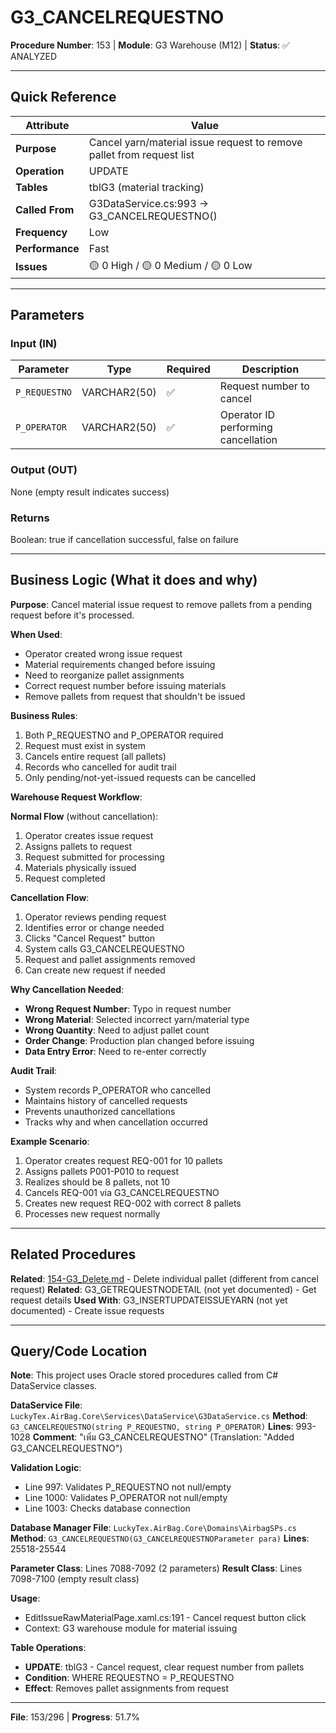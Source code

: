 # G3_CANCELREQUESTNO

**Procedure Number**: 153 | **Module**: G3 Warehouse (M12) | **Status**: ✅ ANALYZED

---

## Quick Reference

| Attribute | Value |
|-----------|-------|
| **Purpose** | Cancel yarn/material issue request to remove pallet from request list |
| **Operation** | UPDATE |
| **Tables** | tblG3 (material tracking) |
| **Called From** | G3DataService.cs:993 → G3_CANCELREQUESTNO() |
| **Frequency** | Low |
| **Performance** | Fast |
| **Issues** | 🟡 0 High / 🟡 0 Medium / 🟡 0 Low |

---

## Parameters

### Input (IN)

| Parameter | Type | Required | Description |
|-----------|------|----------|-------------|
| `P_REQUESTNO` | VARCHAR2(50) | ✅ | Request number to cancel |
| `P_OPERATOR` | VARCHAR2(50) | ✅ | Operator ID performing cancellation |

### Output (OUT)

None (empty result indicates success)

### Returns

Boolean: true if cancellation successful, false on failure

---

## Business Logic (What it does and why)

**Purpose**: Cancel material issue request to remove pallets from a pending request before it's processed.

**When Used**:
- Operator created wrong issue request
- Material requirements changed before issuing
- Need to reorganize pallet assignments
- Correct request number before issuing materials
- Remove pallets from request that shouldn't be issued

**Business Rules**:
1. Both P_REQUESTNO and P_OPERATOR required
2. Request must exist in system
3. Cancels entire request (all pallets)
4. Records who cancelled for audit trail
5. Only pending/not-yet-issued requests can be cancelled

**Warehouse Request Workflow**:

**Normal Flow** (without cancellation):
1. Operator creates issue request
2. Assigns pallets to request
3. Request submitted for processing
4. Materials physically issued
5. Request completed

**Cancellation Flow**:
1. Operator reviews pending request
2. Identifies error or change needed
3. Clicks "Cancel Request" button
4. System calls G3_CANCELREQUESTNO
5. Request and pallet assignments removed
6. Can create new request if needed

**Why Cancellation Needed**:
- **Wrong Request Number**: Typo in request number
- **Wrong Material**: Selected incorrect yarn/material type
- **Wrong Quantity**: Need to adjust pallet count
- **Order Change**: Production plan changed before issuing
- **Data Entry Error**: Need to re-enter correctly

**Audit Trail**:
- System records P_OPERATOR who cancelled
- Maintains history of cancelled requests
- Prevents unauthorized cancellations
- Tracks why and when cancellation occurred

**Example Scenario**:
1. Operator creates request REQ-001 for 10 pallets
2. Assigns pallets P001-P010 to request
3. Realizes should be 8 pallets, not 10
4. Cancels REQ-001 via G3_CANCELREQUESTNO
5. Creates new request REQ-002 with correct 8 pallets
6. Processes new request normally

---

## Related Procedures

**Related**: [154-G3_Delete.md](./154-G3_Delete.md) - Delete individual pallet (different from cancel request)
**Related**: G3_GETREQUESTNODETAIL (not yet documented) - Get request details
**Used With**: G3_INSERTUPDATEISSUEYARN (not yet documented) - Create issue requests

---

## Query/Code Location

**Note**: This project uses Oracle stored procedures called from C# DataService classes.

**DataService File**: `LuckyTex.AirBag.Core\Services\DataService\G3DataService.cs`
**Method**: `G3_CANCELREQUESTNO(string P_REQUESTNO, string P_OPERATOR)`
**Lines**: 993-1028
**Comment**: "เพิ่ม G3_CANCELREQUESTNO" (Translation: "Added G3_CANCELREQUESTNO")

**Validation Logic**:
- Line 997: Validates P_REQUESTNO not null/empty
- Line 1000: Validates P_OPERATOR not null/empty
- Line 1003: Checks database connection

**Database Manager File**: `LuckyTex.AirBag.Core\Domains\AirbagSPs.cs`
**Method**: `G3_CANCELREQUESTNO(G3_CANCELREQUESTNOParameter para)`
**Lines**: 25518-25544

**Parameter Class**: Lines 7088-7092 (2 parameters)
**Result Class**: Lines 7098-7100 (empty result class)

**Usage**:
- EditIssueRawMaterialPage.xaml.cs:191 - Cancel request button click
- Context: G3 warehouse module for material issuing

**Table Operations**:
- **UPDATE**: tblG3 - Cancel request, clear request number from pallets
- **Condition**: WHERE REQUESTNO = P_REQUESTNO
- **Effect**: Removes pallet assignments from request

---

**File**: 153/296 | **Progress**: 51.7%
